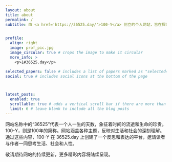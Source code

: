 ```yaml
---
layout: about
title: about
permalink: /
subtitle: 由 <a href='https://36525.day/'>100-Y</a> 创立的个人网站，旨在探索和分享，跨时间的文化共鸣与深刻思考。


profile:
  align: right
  image: prof_pic.jpg
  image_circular: true # crops the image to make it circular
  more_info: >
    <p>1#36525.day</p>

selected_papers: false # includes a list of papers marked as "selected={true}"
social: true # includes social icons at the bottom of the page



latest_posts:
  enabled: true
  scrollable: true # adds a vertical scroll bar if there are more than 3 new posts items
  limit: 6 # leave blank to include all the blog posts
---
```


网站名称中的“36525”代表一个人一生的天数，象征着时间的流逝和生命的珍贵。100-Y，则是100年的简称。网站涵盖各种主题，反映对生活和社会的深刻理解。通过这些内容，100-Y 在 36525.day 上创建了一个反思和表达的平台，邀请读者与作者一同思考生活、社会和人性。

敬请期待网站的持续更新，更多精彩内容将陆续呈现。
